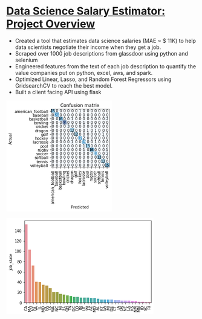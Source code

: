 # [Data Science Salary Estimator: Project Overview](https://razieh-rosie.github.io/Image-classification)
* Created a tool that estimates data science salaries (MAE ~ $ 11K) to help data scientists negotiate their income when they get a job.
* Scraped over 1000 job descriptions from glassdoor using python and selenium
* Engineered features from the text of each job description to quantify the value companies put on python, excel, aws, and spark.
* Optimized Linear, Lasso, and Random Forest Regressors using GridsearchCV to reach the best model.
* Built a client facing API using flask

![](/images/matrix_results.png)

![](/images/positions_by_state.png)
